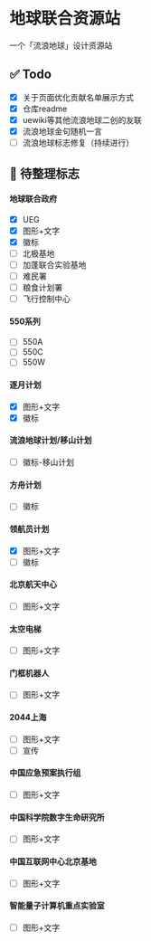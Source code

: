 # 地球联合资源站
一个「流浪地球」设计资源站

## ✅ Todo
- [x] 关于页面优化贡献名单展示方式
- [x] 仓库readme
- [x] uewiki等其他流浪地球二创的友联
- [x] 流浪地球金句随机一言
- [ ] 流浪地球标志修复（持续进行）

## 🚩 待整理标志
#### 地球联合政府
- [x] UEG
- [x] 图形+文字
- [x] 徽标
- [ ] 北极基地
- [ ] 加蓬联合实验基地
- [ ] 难民署
- [ ] 粮食计划署
- [ ] 飞行控制中心
#### 550系列
- [ ] 550A
- [ ] 550C
- [ ] 550W
#### 逐月计划
- [x] 图形+文字
- [x] 徽标
#### 流浪地球计划/移山计划
- [ ] 徽标-移山计划
#### 方舟计划
- [ ] 徽标
#### 领航员计划
- [x] 图形+文字
- [ ] 徽标
#### 北京航天中心
- [ ] 图形+文字
#### 太空电梯
- [ ] 图形+文字
#### 门框机器人
- [ ] 图形+文字
#### 2044上海
- [ ] 图形+文字
- [ ] 宣传
#### 中国应急预案执行组
- [ ] 图形+文字
#### 中国科学院数字生命研究所
- [ ] 图形+文字
#### 中国互联网中心北京基地
- [ ] 图形+文字
#### 智能量子计算机重点实验室
- [ ] 图形+文字